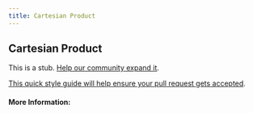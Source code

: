 ```yaml
---
title: Cartesian Product
---
```


## Cartesian Product

This is a stub. [Help our community expand it](https://github.com/freecodecamp/guides/tree/master/src/pages/articles/math/relations/cartesian-product/index.md).

[This quick style guide will help ensure your pull request gets accepted](https://github.com/freeCodeCamp/guides/blob/master/README.md).

<!-- The article goes here, in GitHub-flavored Markdown. Feel free to add YouTube videos, images, and CodePen/JSBin embeds  -->

#### More Information:
<!-- Please add any articles you think might be helpful to read before writing the article -->


